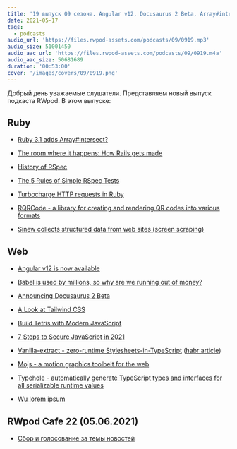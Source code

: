 ```yaml
---
title: '19 выпуск 09 сезона. Angular v12, Docusaurus 2 Beta, Array#intersect?, History of RSpec, Vanilla-extract, Mojs и прочее'
date: 2021-05-17
tags:
  - podcasts
audio_url: 'https://files.rwpod-assets.com/podcasts/09/0919.mp3'
audio_size: 51001450
audio_aac_url: 'https://files.rwpod-assets.com/podcasts/09/0919.m4a'
audio_aac_size: 50681689
duration: '00:53:00'
cover: '/images/covers/09/0919.png'
---
```


Добрый день уважаемые слушатели. Представляем новый выпуск подкаста RWpod. В этом выпуске:

## Ruby

- [Ruby 3.1 adds Array#intersect?](https://bigbinary.com/blog/ruby-3-1-adds-array-intersect)
- [The room where it happens: How Rails gets made](https://schneems.com/2021/05/12/the-room-where-it-happens-how-rails-gets-made/)
- [History of RSpec](https://www.stevenrbaker.com/tech/history-of-rspec.html)

- [The 5 Rules of Simple RSpec Tests](https://solnic.codes/2021/05/11/the-5-rules-of-simple-rspec-tests/)
- [Turbocharge HTTP requests in Ruby](https://www.dmitry-ishkov.com/2021/05/turbocharge-http-requests-in-ruby.html)
- [RQRCode - a library for creating and rendering QR codes into various formats](https://github.com/whomwah/rqrcode)
- [Sinew collects structured data from web sites (screen scraping)](https://github.com/gurgeous/sinew)

## Web

- [Angular v12 is now available](https://blog.angular.io/angular-v12-is-now-available-32ed51fbfd49)
- [Babel is used by millions, so why are we running out of money?](https://babeljs.io/blog/2021/05/10/funding-update.html)
- [Announcing Docusaurus 2 Beta](https://docusaurus.io/blog/2021/05/12/announcing-docusaurus-two-beta)
- [A Look at Tailwind CSS](https://ishadeed.com/article/on-tailwindcss/)
- [Build Tetris with Modern JavaScript](https://javascript.plainenglish.io/build-tetris-with-modern-javascript-d631de657b9e)

- [7 Steps to Secure JavaScript in 2021](https://blog.bitsrc.io/8-steps-to-secure-javascript-in-2021-6d54d5415264)
- [Vanilla-extract - zero-runtime Stylesheets-in-TypeScript](https://vanilla-extract.style/) ([habr article](https://habr.com/ru/post/555984/))
- [Mojs - a motion graphics toolbelt for the web](https://mojs.github.io/)
- [Typehole - automatically generate TypeScript types and interfaces for all serializable runtime values](https://github.com/rikukissa/typehole)
- [Wu lorem ipsum](https://s-kngstn.github.io/wu-loremipsum/)

## RWpod Cafe 22 (05.06.2021)

- [Сбор и голосование за темы новостей](https://github.com/rwpod/cafe-discussions/discussions/7)

